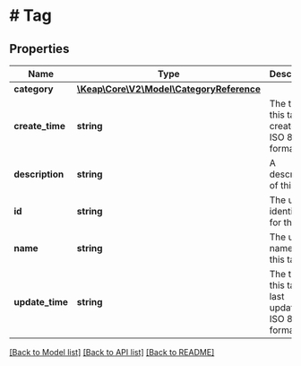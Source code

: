 # # Tag

## Properties

Name | Type | Description | Notes
------------ | ------------- | ------------- | -------------
**category** | [**\Keap\Core\V2\Model\CategoryReference**](CategoryReference.md) |  | [optional]
**create_time** | **string** | The time this tag was created, in ISO 8601 format | [optional]
**description** | **string** | A description of this tag | [optional]
**id** | **string** | The unique identifier for this tag | [optional]
**name** | **string** | The unique name of this tag | [optional]
**update_time** | **string** | The time this tag was last updated, in ISO 8601 format | [optional]

[[Back to Model list]](../../README.md#models) [[Back to API list]](../../README.md#endpoints) [[Back to README]](../../README.md)
